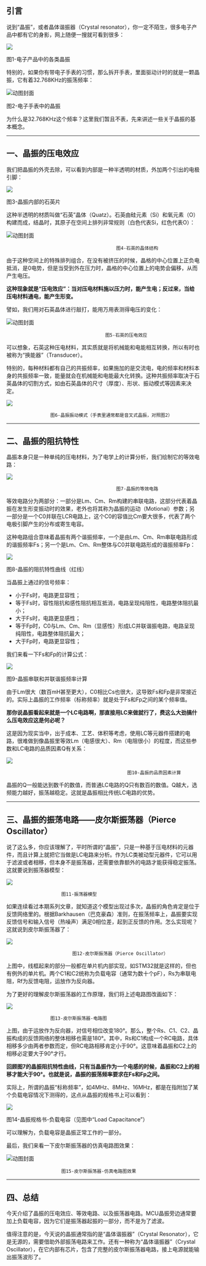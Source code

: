 ## 引言

说到“晶振”，或者晶体谐振器（Crystal resonator），你一定不陌生，很多电子产品中都有它的身影，网上随便一搜就可看到很多：

![](https://pic3.zhimg.com/v2-8930bac5df0b046ddc55fe9552673736_1440w.jpg)

图1-电子产品中的各类晶振

特别的，如果你有带电子手表的习惯，那么拆开手表，里面驱动计时的就是一颗晶振，它有着32.768KHz的振荡频率：

![动图封面](https://pica.zhimg.com/v2-74e30fc023b045b566e1e12b8a7631f6_b.jpg)

图2-电子手表中的晶振

为什么是32.768KHz这个频率？这里我们暂且不表，先来讲述一些关于晶振的基本概念。

---

## 一、晶振的压电效应

我们把晶振的外壳去除，可以看到内部是一种半透明的材质，外加两个引出的电极引脚：

![](https://pic2.zhimg.com/v2-81d2fa32c9f46cf59fb50ab8cd2a5dcf_1440w.jpg)

图3-晶振内部的石英片

这种半透明的材质叫做“石英”晶体（Quatz）。石英由硅元素（Si）和氧元素（O）构建而成，结晶时，其原子在空间上排列非常规则（白色代表Si，红色代表O）：

![动图封面](https://pic4.zhimg.com/v2-4759eee1b8c5bbe2fdaa2b3f7acda49f_b.jpg)

											图4-石英的晶体结构

由于这种空间上的特殊排列组合，在没有被挤压的时候，晶格的中心位置上正负电抵消，是0电势，但是当受到外在压力时，晶格的中心位置上的电势会偏移，从而产生电压。

**这种现象就是“压电效应”：当对压电材料施以压力时，能产生电；反过来，当给压电材料通电，能产生形变。**

譬如，我们用对石英晶体进行敲打，能用万用表测得电压的变化：

![动图封面](https://pic2.zhimg.com/v2-010e9d43627ff032cebea8795205e537_b.jpg)

										图5-石英的压电效应

可以想象，石英这种压电材料，其实质就是将机械能和电能相互转换，所以有时也被称为“换能器”（Transducer）。

特别的，每种材料都有自己的共振频率，如果施加的是交流电，电的频率和材料本身的共振频率一致，能量就会在机械能和电能最大化转换。这种共振频率取决于石英晶体的切割方式，如由石英晶体的尺寸（厚度）、形状、振动模式等因素来决定。

![](https://pic1.zhimg.com/v2-6d4ce659fc96689c16d7ca5e81d23f40_1440w.jpg)

					图6-晶振振动模式（手表里通常都是音叉式晶振，对照图2）

---

## 二、晶振的阻抗特性

晶振本身只是一种单纯的压电材料，为了电学上的计算分析，我们绘制它的等效电路：

![](https://pic4.zhimg.com/v2-e21c149162e7eb7fab408ffa347016e9_1440w.jpg)

											图7-晶振的等效电路

等效电路分为两部分：一部分是Lm、Cm、Rm构建的串联电路，这部分代表着晶振在发生形变振动时的效果，老外也将其称为晶振的运动（Motional）参数；另一部分是一个C0并联在LCR电路上，这个C0的容值比Cm要大很多，代表了两个电极引脚产生的分布或寄生电容。

这种电路组合意味着晶振有两个谐振频率，一个是由Lm、Cm、Rm串联电路形成的谐振频率Fs；另一个是Lm、Cm、Rm整体与C0并联电路形成的谐振频率Fp：

![](https://picx.zhimg.com/v2-6fd2b0e04aac8dd0d5803dfd29db1785_1440w.jpg)

图8-晶振的阻抗特性曲线（红线）

当晶振上通过的信号频率：

- 小于Fs时，电路更显容性；
- 等于Fs时，容性阻抗和感性阻抗相互抵消，电路呈现纯阻性，电路整体阻抗最小；
- 大于Fs时，电路更显感性；
- 等于Fp时，C0与Lm、Cm、Rm（显感性）形成LC并联谐振电路，电路呈现纯阻性，电路整体阻抗最大；
- 大于Fp时，电路更显容性；

我们来看一下Fs和Fp的计算公式：

![](https://pic4.zhimg.com/v2-69197ff58bc912072b28c9ee87636963_1440w.jpg)

图9-晶振串联和并联谐振频率计算

由于Lm很大（数百mH甚至更大），C0相比Cs也很大，这导致Fs和Fp是非常接近的。实际上晶振的工作频率（标称频率）就是处于Fs和Fp之间的某个频率值。

**那你说晶振看起来就是一个LC电路啊，那直接用LC来做就行了，费这么大劲搞什么压电效应这是何必呢？**

这是因为现实当中，出于成本、工艺、体积等考虑，使用LC等元器件搭建的电路，很难做到像晶振里等效Lm（电感很大）、Rm（电阻很小）的程度，而这些参数和LC电路的品质因素Q有关系：

![](https://pic1.zhimg.com/v2-3268caf9d6d603a53f1651344a3863be_1440w.jpg)

												图10-晶振的品质因素计算

晶振的Q一般能达到数千的数值，而普通LC电路的Q只有数百的数值。Q越大，选频能力越好，振荡越稳定。这就是晶振相比传统LC电路的优势。

---

## 三、晶振的振荡电路——皮尔斯振荡器（Pierce Oscillator）

说了这么多，你应该理解了，平时所谓的“晶振”，只是一种基于压电材料的元器件，而且计算上就把它当做是LC电路来分析。作为LC类被动型元器件，它可以用于滤波或者相移，但本身不是振荡器，还需要依靠额外的电路才能获得稳定振荡。这就要说到振荡器模型：


![](https://pic1.zhimg.com/v2-c5175cdd9d10b1eac4bd80caed87f380_1440w.jpg)

						图11-振荡器模型

如果连续看过本期系列文章，就知道这个模型出现过多次，晶振的角色肯定是位于反馈网络里的。根据Barkhausen（巴克豪森）准则，在振荡频率上，晶振要实现反馈信号和输入信号（热噪声）满足0相位差，起到正反馈的作用。怎么实现呢？这就说到皮尔斯振荡器了：

![](https://pica.zhimg.com/v2-cd43aca420016798f48b42646d540054_1440w.jpg)

							图12-皮尔斯振荡器（Pierce Oscillator）

上图中，线框起来的部分一般都在单片机内部实现，如STM32就是这样的，但也有例外的单片机。两个C1和C2统称为负载电容（通常为数十个pF），Rs为串联电阻，Rf为反馈电阻，运放作为反向器。

为了更好的理解皮尔斯振荡器的工作原理，我们将上述电路图改画如下：

![](https://pic4.zhimg.com/v2-1a7a3caa86498903f8e225ff884e1fdb_1440w.jpg)

					图13-皮尔斯振荡器-电路图

上图，由于运放作为反向器，对信号相位改变180°。那么，整个Rs、C1、C2、晶振构成的反馈网络的整体相移也需是180°。其中，Rs和C1构成一个RC电路，具体相移多少由两者参数而定，但RC电路相移肯定小于90°。这意味着晶振和C2上的相移必定要大于90°才行。

**回顾图7的晶振阻抗特性曲线，只有当晶振作为一个电感的时候，晶振和C2上的相移才能大于90°。也就是说，晶振的振荡频率要求在Fs和Fp之间。**

实际上，所谓的晶振“标称频率”，如4MHz、8MHz、16MHz，都是在指附加了某个负载电容情况下测得的，这点从晶振的规格书上可以看到：

![](https://pic2.zhimg.com/v2-cf703db720f155a92b28a5494eac5a3d_1440w.jpg)

图14-晶振规格书-负载电容（见图中“Load Capacitance”）

可以理解为，负载电容是晶振正常工作的一部分。

最后，我们来看一下皮尔斯振荡器的仿真电路图效果：

![动图封面](https://pic4.zhimg.com/v2-5b67add7349c37435f4d35d3d0da6ac1_b.jpg)

						图15-皮尔斯振荡器-仿真电路图效果

---

## 四、总结

今天介绍了晶振的压电效应、等效电路、以及振荡器电路。MCU晶振旁边通常要加上负载电容，因为它们是振荡器起振的一部分，而不是为了滤波。

值得注意的是，今天说的晶振通常指的是“晶体谐振器”（Crystal Resonator），它是无源的，需要借助外部振荡电路来工作。还有一种称为“晶体谐振器”（Crystal Oscillator），在它内部有芯片，包含了完整的皮尔斯振荡器电路，接上电源就能输出振荡波形了。
